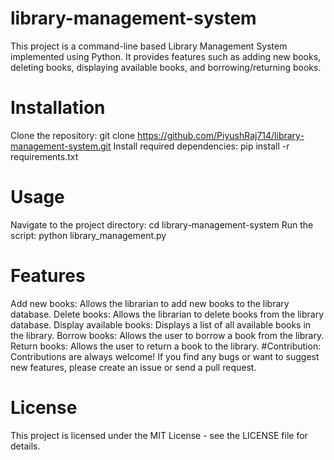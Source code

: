 # library-management-system

This project is a command-line based Library Management System implemented using Python. It provides features such as adding new books, deleting books, displaying available books, and borrowing/returning books.

# Installation
Clone the repository: git clone https://github.com/PiyushRaj714/library-management-system.git
Install required dependencies: pip install -r requirements.txt

# Usage
Navigate to the project directory: cd library-management-system
Run the script: python library_management.py
# Features
Add new books: Allows the librarian to add new books to the library database.
Delete books: Allows the librarian to delete books from the library database.
Display available books: Displays a list of all available books in the library.
Borrow books: Allows the user to borrow a book from the library.
Return books: Allows the user to return a book to the library.
#Contribution:
Contributions are always welcome! If you find any bugs or want to suggest new features, please create an issue or send a pull request.

# License
This project is licensed under the MIT License - see the LICENSE file for details.
